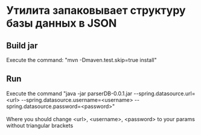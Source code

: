 # Утилита запаковывает структуру базы данных в JSON

## Build jar
Execute the command: "mvn -Dmaven.test.skip=true install"

## Run
Execute the command "java -jar parserDB-0.0.1.jar --spring.datasource.url=&lt;url&gt; --spring.datasource.username=&lt;username&gt; --spring.datasource.password=&lt;password&gt;"
<br /><br />Where you should change &lt;url&gt;, &lt;username&gt;, &lt;password&gt; to your params without triangular brackets
